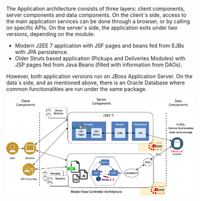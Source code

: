 The Application architecture consists of three layers: client components, server components and data components.
On the client´s side, access to the main application services can be done through a browser, or by calling on specific APIs. On the server´s side, the application exits under two versions, depending on the module:

- Modern J2EE 7 application with JSF pages and beans fed from EJBs with JPA persistence.
- Older Struts based application (Pickups and Deliveries Modules) with JSP pages fed from Java Beans (filled with information from DAOs).

However, both application versions run on JBoss Application Server.
On the data´s side, and as mentioned above, there is an Oracle Database where common functionalities are run under the same package.

![Application Architecture Diagram](images/Architecture%20diagram.png)
